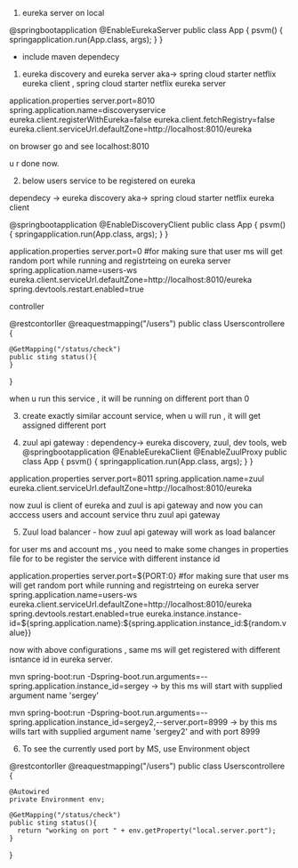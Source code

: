 1. eureka server on local

@springbootapplication
@EnableEurekaServer
public class App {
  psvm() {
    springapplication.run(App.class, args);
  }
}

* include maven dependecy
 1. eureka discovery and eureka server aka-> spring cloud starter netflix eureka client , spring cloud starter netflix eureka server

application.properties
server.port=8010
spring.application.name=discoveryservice
eureka.client.registerWithEureka=false
eureka.client.fetchRegistry=false
eureka.client.serviceUrl.defaultZone=http://localhost:8010/eureka

on browser go and see localhost:8010

u r done now.

2. below users service to be registered on eureka

dependecy -> eureka discovery aka-> spring cloud starter netflix eureka client


@springbootapplication
@EnableDiscoveryClient
public class App {
  psvm() {
    springapplication.run(App.class, args);
  }
}

application.properties
server.port=0 #for making sure that user ms will get random port while running and registrteing on eureka server
spring.application.name=users-ws
eureka.client.serviceUrl.defaultZone=http://localhost:8010/eureka
spring.devtools.restart.enabled=true

controller

@restcontorller
@reaquestmapping("/users")
public class Userscontrollere {
    
    @GetMapping("/status/check")
    public sting status(){
    }

}

when u run this service , it will be running on different port than 0

3. create exactly similar account service, when u will run , it will get assigned different port

4. zuul api gateway :
dependency-> eureka discovery, zuul, dev tools, web
@springbootapplication
@EnableEurekaClient
@EnableZuulProxy
public class App {
  psvm() {
    springapplication.run(App.class, args);
  }
}

application.properties
server.port=8011
spring.application.name=zuul
eureka.client.serviceUrl.defaultZone=http://localhost:8010/eureka

now zuul is client of eureka and zuul is api gateway and now you can acccess users and account
service thru zuul api gateway

5. Zuul load balancer - how zuul api gateway will work as load balancer

for user ms and account ms , you need to make some changes in properties file for to be register the service with different instance id

application.properties
server.port=${PORT:0} #for making sure that user ms will get random port while running and registrteing on eureka server
spring.application.name=users-ws
eureka.client.serviceUrl.defaultZone=http://localhost:8010/eureka
spring.devtools.restart.enabled=true
eureka.instance.instance-id=${spring.application.name}:${spring.application.instance_id:${random.value}}

now with above configurations , same ms will get registered with different isntance id in eureka server.


mvn spring-boot:run -Dspring-boot.run.arguments=--spring.application.instance_id=sergey    -> 
by this ms will start with supplied argument name 'sergey'

mvn spring-boot:run -Dspring-boot.run.arguments=--spring.application.instance_id=sergey2,--server.port=8999 ->
by this ms wills tart with supplied argument name 'sergey2' and with port 8999


6.  To see the currently used port by MS, use Environment object

@restcontorller
@reaquestmapping("/users")
public class Userscontrollere {
    
    @Autowired
    private Environment env;
    
    @GetMapping("/status/check")
    public sting status(){
      return "working on port " + env.getProperty("local.server.port");
    }

}



